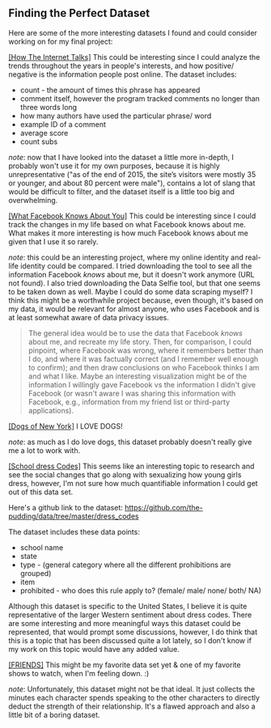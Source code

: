 <h2>Finding the Perfect Dataset</h2>

Here are some of the more interesting datasets I found and could consider working on for my final project:

[[How The Internet Talks]](https://projects.fivethirtyeight.com/reddit-ngram/?keyword=lol.win.omg.cute.fail.wtf&start=20071015&end=20170731&smoothing=10) This could be interesting since I could analyze the trends throughout the years in people's interests, and how positive/ negative is the information people post online.
The dataset includes:
* count - the amount of times this phrase has appeared
* comment itself, however the program tracked comments no longer than three words long
* how many authors have used the particular phrase/ word
* example ID of a comment
* average score
* count subs

*note*: now that I have looked into the dataset a little more in-depth, I probably won't use it for my own purposes, because it is highly unrepresentative ("as of the end of 2015, the site’s visitors were mostly 35 or younger, and about 80 percent were male"), contains a lot of slang that would be difficult to filter, and the dataset itself is a little too big and overwhelming.


[[What Facebook Knows About You]](https://www.propublica.org/article/breaking-the-black-box-what-facebook-knows-about-you) This could be interesting since I could track the changes in my life based on what Facebook knows about me. What makes it more interesting is how much Facebook knows about me given that I use it so rarely.

*note*: this could be an interesting project, where my online identity and real-life identity could be compared. I tried downloading the tool to see all the information Facebook *knows* about me, but it doesn't work anymore (URL not found). I also tried downloading the Data Selfie tool, but that one seems to be taken down as well. Maybe I could do some data scraping myself? I think this might be a worthwhile project because, even though, it's based on my data, it would be relevant for almost anyone, who uses Facebook and is at least somewhat aware of data privacy issues.

>The general idea would be to use the data that Facebook *knows* about me, and recreate my life story. Then, for comparison, I could pinpoint, where Facebook was wrong, where it remembers better than I do, and where it was factually correct (and I remember well enough to confirm); and then draw conclusions on who Facebook thinks I am and what I like. Maybe an interesting visualization might be of the information I willingly gave Facebook vs the information I didn't give Facebook (or wasn't aware I was sharing this information with Facebook, e.g., information from my friend list or third-party applications).

[[Dogs of New York]](http://a816-dohbesp.nyc.gov/IndicatorPublic/dognames/) I LOVE DOGS!

*note*: as much as I do love dogs, this dataset probably doesn't really give me a lot to work with.

[[School dress Codes]](https://pudding.cool/2019/02/dress-code-sexualization/) This seems like an interesting topic to research and see the social changes that go along with sexualizing how young girls dress, however, I'm not sure how much quantifiable information I could get out of this data set.

Here's a github link to the dataset: https://github.com/the-pudding/data/tree/master/dress_codes

The dataset includes these data points:
* school name
* state
* type - (general category where all the different prohibitions are grouped)
* item
* prohibited - who does this rule apply to? (female/ male/ none/ both/ NA)

Although this dataset is specific to the United States, I believe it is quite representative of the larger Western sentiment about dress codes. There are some interesting and more meaningful ways this dataset could be represented, that would prompt some discussions, however, I do think that this is a topic that has been discussed quite a lot lately, so I don't know if my work on this topic would have any added value.

[[FRIENDS]](https://thelittledataset.com/2015/01/20/the-one-with-all-the-quantifiable-friendships/) This might be my favorite data set yet & one of my favorite shows to watch, when I'm feeling down. :)

*note*: Unfortunately, this dataset might not be that ideal. It just collects the minutes each character spends speaking to the other characters to directly deduct the strength of their relationship. It's a flawed approach and also a little bit of a boring dataset.
